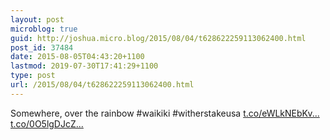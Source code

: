 ```yaml
---
layout: post
microblog: true
guid: http://joshua.micro.blog/2015/08/04/t628622259113062400.html
post_id: 37484
date: 2015-08-05T04:43:20+1100
lastmod: 2019-07-30T17:41:29+1100
type: post
url: /2015/08/04/t628622259113062400.html
---
```

Somewhere, over the rainbow #waikiki #witherstakeusa [t.co/eWLkNEbKv...](http://t.co/eWLkNEbKvK) [t.co/0O5lgDJcZ...](http://t.co/0O5lgDJcZZ)
